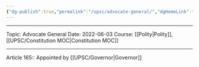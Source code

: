 ```yaml
---
{"dg-publish":true,"permalink":"/upsc/advocate-general/","dgHomeLink":true,"dgPassFrontmatter":false}
---
```


----
Topic: Advocate General
Date: 2022-06-03
Course: [[Polity|Polity]],[[UPSC/Constitution MOC|Constitution MOC]] 

----




Article 165:: 
Appointed by [[UPSC/Governor|Governor]]

